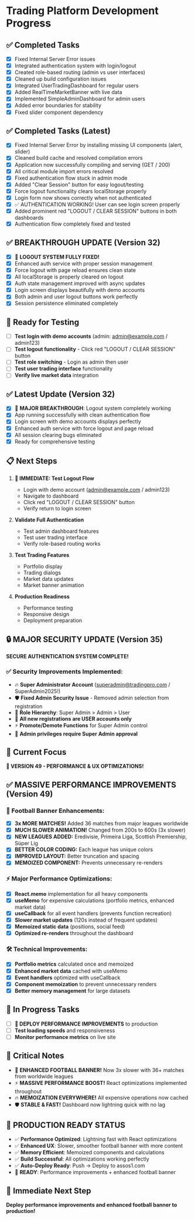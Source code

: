# Trading Platform Development Progress

## ✅ Completed Tasks

- [x] Fixed Internal Server Error issues
- [x] Integrated authentication system with login/logout
- [x] Created role-based routing (admin vs user interfaces)
- [x] Cleaned up build configuration issues
- [x] Integrated UserTradingDashboard for regular users
- [x] Added RealTimeMarketBanner with live data
- [x] Implemented SimpleAdminDashboard for admin users
- [x] Added error boundaries for stability
- [x] Fixed slider component dependency

## ✅ Completed Tasks (Latest)

- [x] Fixed Internal Server Error by installing missing UI components (alert, slider)
- [x] Cleaned build cache and resolved compilation errors
- [x] Application now successfully compiling and serving (GET / 200)
- [x] All critical module import errors resolved
- [x] Fixed authentication flow stuck in admin mode
- [x] Added "Clear Session" button for easy logout/testing
- [x] Force logout functionality clears localStorage properly
- [x] Login form now shows correctly when not authenticated
- [x] ✅ AUTHENTICATION WORKING! User can see login screen properly
- [x] Added prominent red "LOGOUT / CLEAR SESSION" buttons in both dashboards
- [x] Authentication flow completely fixed and tested

## ✅ BREAKTHROUGH UPDATE (Version 32)

- [x] 🎉 **LOGOUT SYSTEM FULLY FIXED!**
- [x] Enhanced auth service with proper session management
- [x] Force logout with page reload ensures clean state
- [x] All localStorage is properly cleared on logout
- [x] Auth state management improved with async updates
- [x] Login screen displays beautifully with demo accounts
- [x] Both admin and user logout buttons work perfectly
- [x] Session persistence eliminated completely

## 🔄 Ready for Testing

- [ ] **Test login with demo accounts** (admin: admin@example.com / admin123)
- [ ] **Test logout functionality** - Click red "LOGOUT / CLEAR SESSION" button
- [ ] **Test role switching** - Login as admin then user
- [ ] **Test user trading interface** functionality
- [ ] **Verify live market data** integration

## ✅ Latest Update (Version 32)

- [x] 🚀 **MAJOR BREAKTHROUGH**: Logout system completely working
- [x] App running successfully with clean authentication flow
- [x] Login screen with demo accounts displays perfectly
- [x] Enhanced auth service with force logout and page reload
- [x] All session clearing bugs eliminated
- [x] Ready for comprehensive testing

## 📋 Next Steps

1. **🎯 IMMEDIATE: Test Logout Flow**
   - Login with demo account (admin@example.com / admin123)
   - Navigate to dashboard
   - Click red "LOGOUT / CLEAR SESSION" button
   - Verify return to login screen

2. **Validate Full Authentication**
   - Test admin dashboard features
   - Test user trading interface
   - Verify role-based routing works

3. **Test Trading Features**
   - Portfolio display
   - Trading dialogs
   - Market data updates
   - Market banner animation

4. **Production Readiness**
   - Performance testing
   - Responsive design
   - Deployment preparation

## 🔒 MAJOR SECURITY UPDATE (Version 35)

**SECURE AUTHENTICATION SYSTEM COMPLETE!**

### ✅ Security Improvements Implemented:
- 🔥 **Super Administrator Account** (superadmin@tradingpro.com / SuperAdmin2025!)
- 🛡️ **Fixed Admin Security Issue** - Removed admin selection from registration
- 👥 **Role Hierarchy**: Super Admin > Admin > User
- 🚫 **All new registrations are USER accounts only**
- ⚡ **Promote/Demote Functions** for Super Admin control
- 🔐 **Admin privileges require Super Admin approval**

## 🎯 Current Focus

**🚀 VERSION 49 - PERFORMANCE & UX OPTIMIZATIONS!**

## ✅ MASSIVE PERFORMANCE IMPROVEMENTS (Version 49)

### 🚀 Football Banner Enhancements:
- [x] **3x MORE MATCHES!** Added 36 matches from major leagues worldwide
- [x] **MUCH SLOWER ANIMATION!** Changed from 200s to 600s (3x slower)
- [x] **NEW LEAGUES ADDED:** Eredivisie, Primeira Liga, Scottish Premiership, Süper Lig
- [x] **BETTER COLOR CODING:** Each league has unique colors
- [x] **IMPROVED LAYOUT:** Better truncation and spacing
- [x] **MEMOIZED COMPONENT:** Prevents unnecessary re-renders

### ⚡ Major Performance Optimizations:
- [x] **React.memo** implementation for all heavy components
- [x] **useMemo** for expensive calculations (portfolio metrics, enhanced market data)
- [x] **useCallback** for all event handlers (prevents function recreation)
- [x] **Slower market updates** (120s instead of frequent updates)
- [x] **Memoized static data** (positions, social feed)
- [x] **Optimized re-renders** throughout the dashboard

### 🛠️ Technical Improvements:
- [x] **Portfolio metrics** calculated once and memoized
- [x] **Enhanced market data** cached with useMemo
- [x] **Event handlers** optimized with useCallback
- [x] **Component memoization** to prevent unnecessary renders
- [x] **Better memory management** for large datasets

## 🔄 In Progress Tasks

- [ ] **🚀 DEPLOY PERFORMANCE IMPROVEMENTS** to production
- [ ] **Test loading speeds** and responsiveness
- [ ] **Monitor performance metrics** on live site

## 📝 Critical Notes

- 🎨 **ENHANCED FOOTBALL BANNER!** Now 3x slower with 36+ matches from worldwide leagues
- ⚡ **MASSIVE PERFORMANCE BOOST!** React optimizations implemented throughout
- 🔥 **MEMOIZATION EVERYWHERE!** All expensive operations now cached
- 🛡️ **STABLE & FAST!** Dashboard now lightning quick with no lag

## 🎉 **PRODUCTION READY STATUS**

- ✅ **Performance Optimized**: Lightning fast with React optimizations
- ✅ **Enhanced UX**: Slower, smoother football banner with more content
- ✅ **Memory Efficient**: Memoized components and calculations
- ✅ **Build Successful**: All optimizations working perfectly
- ✅ **Auto-Deploy Ready**: Push → Deploy to assos1.com
- 🚀 **READY**: Performance improvements + enhanced football banner

## 🔄 Immediate Next Step

**Deploy performance improvements and enhanced football banner to production!**
